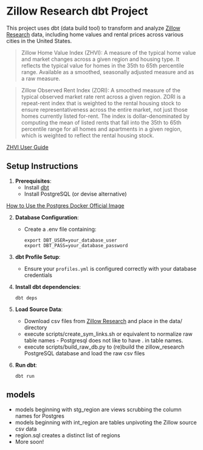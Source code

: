 # Zillow Research dbt Project

This project uses dbt (data build tool) to transform and analyze [Zillow Research](https://www.zillow.com/research/data/)
data, including home values and rental prices across various cities in the United States.

> Zillow Home Value Index (ZHVI): A measure of the typical home value and market changes across a given region and housing type. It reflects the typical value for homes in the 35th to 65th percentile range. Available as a smoothed, seasonally adjusted measure and as a raw measure.

> Zillow Observed Rent Index (ZORI): A smoothed measure of the typical observed market rate rent across a given region. ZORI is a repeat-rent index that is weighted to the rental housing stock to ensure representativeness across the entire market, not just those homes currently listed for-rent. The index is dollar-denominated by computing the mean of listed rents that fall into the 35th to 65th percentile range for all homes and apartments in a given region, which is weighted to reflect the rental housing stock.

[ZHVI User Guide](https://www.zillow.com/research/zhvi-user-guide/)

## Setup Instructions

1. **Prerequisites**:
   - Install [dbt](https://docs.getdbt.com/docs/installation)
   - Install PostgreSQL (or devise alternative)

[How to Use the Postgres Docker Official Image](https://www.docker.com/blog/how-to-use-the-postgres-docker-official-image/)

2. **Database Configuration**:
   - Create a .env file containing:
     ```
     export DBT_USER=your_database_user
     export DBT_PASS=your_database_password
     ```

3. **dbt Profile Setup**:
   - Ensure your `profiles.yml` is configured correctly with your database credentials

4. **Install dbt dependencies**:
   ```
   dbt deps
   ```

5. **Load Source Data**:
   - Download csv files from [Zillow Research](https://www.zillow.com/research/data/) and place in the data/ directory
   - execute scripts/create_sym_links.sh or equivalent to normalize raw table names - Postgresql does not like to have . in table names.
   - execute scripts/build_raw_db.py to (re)build the zillow_research PostgreSQL database and load the raw csv files

6. **Run dbt**:
   ```
   dbt run
   ```

## models

- models beginning with stg_region are views scrubbing the column names for Postgres
- models beginning with int_region are tables unpivoting the Zillow source csv data
- region.sql creates a distinct list of regions
- More soon!


